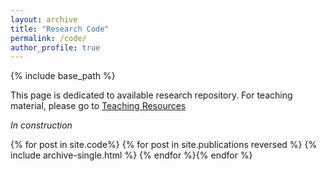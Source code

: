 ```yaml
---
layout: archive
title: "Research Code"
permalink: /code/
author_profile: true
---
```

{% include base_path %}

This page is dedicated to available research repository. For teaching material, please go to [Teaching Resources](https://ldutoit.github.io/teaching/)

*In construction*

{% for post in site.code%}
{% for post in site.publications reversed %} 
{% include archive-single.html %} 
{% endfor %}{% endfor %}


